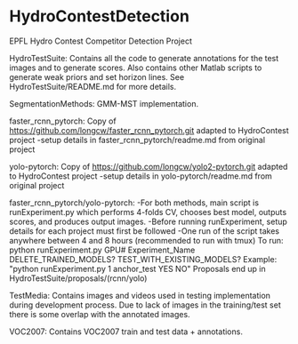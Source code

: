 # HydroContestDetection
EPFL Hydro Contest Competitor Detection Project

HydroTestSuite:
    Contains all the code to generate annotations for the test images and to generate scores.
    Also contains other Matlab scripts to generate weak priors and set horizon lines.
    See HydroTestSuite/README.md for more details.

SegmentationMethods:
    GMM-MST implementation.

faster_rcnn_pytorch:
    Copy of https://github.com/longcw/faster_rcnn_pytorch.git adapted to HydroContest project 
    -setup details in faster_rcnn_pytorch/readme.md from original project

yolo-pytorch:
    Copy of https://github.com/longcw/yolo2-pytorch.git adapted to HydroContest project 
    -setup details in yolo-pytorch/readme.md from original project

faster_rcnn_pytorch/yolo-pytorch:
    -For both methods, main script is runExperiment.py which performs 4-folds CV, chooses best model, outputs scores, and produces output images.
    -Before running runExperiment, setup details for each project must first be followed
    -One run of the script takes anywhere between 4 and 8 hours (recommended to run with tmux)
    To run:   python runExperiment.py GPU# Experiment_Name DELETE_TRAINED_MODELS? TEST_WITH_EXISTING_MODELS?
    Example: "python runExperiment.py  1    anchor_test              YES                     NO"
    Proposals end up in HydroTestSuite/proposals/(rcnn/yolo)

TestMedia:
    Contains images and videos used in testing implementation during development process.
    Due to lack of images in the training/test set there is some overlap with the annotated images.

VOC2007:
    Contains VOC2007 train and test data + annotations.
